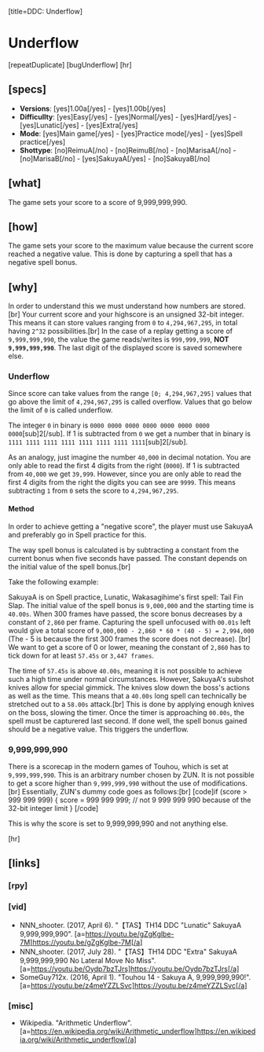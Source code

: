 [title=DDC: Underflow]
# Underflow

[repeatDuplicate] [bugUnderflow] 
[hr]
## [specs]

* **Versions**: [yes]1.00a[/yes] - [yes]1.00b[/yes]
* **Difficullty**: [yes]Easy[/yes] - [yes]Normal[/yes] - [yes]Hard[/yes] - [yes]Lunatic[/yes] - [yes]Extra[/yes]
* **Mode**: [yes]Main game[/yes] -  [yes]Practice mode[/yes] - [yes]Spell practice[/yes]
* **Shottype**: [no]ReimuA[/no] - [no]ReimuB[/no] - [no]MarisaA[/no] - [no]MarisaB[/no] - [yes]SakuyaA[/yes] - [no]SakuyaB[/no]

## [what]

The game sets your score to a score of 9,999,999,990.

## [how]

The game sets your score to the maximum value because the current score reached a negative value. This is done by capturing a spell that has a negative spell bonus.

## [why]

In order to understand this we must understand how numbers are stored.[br]
Your current score and your highscore is an unsigned 32-bit integer. This means it can store values ranging from ``0`` to ``4,294,967,295``, in total having ``2^32`` possibilities.[br]
In the case of a replay getting a score of ``9,999,999,990``, the value the game reads/writes is ``999,999,999``, **NOT ``9,999,999,990``**. The last digit of the displayed score is saved somewhere else.

### Underflow

Since score can take values from the range ``[0; 4,294,967,295]`` values that go above the limit of ``4,294,967,295`` is called overflow. Values that go below the limit of ``0`` is called underflow.

The integer ``0`` in binary is ``0000 0000 0000 0000 0000 0000 0000 0000``[sub]2[/sub]. If 1 is subtracted from ``0`` we get a number that in binary is ``1111 1111 1111 1111 1111 1111 1111 1111``[sub]2[/sub].

As an analogy, just imagine the number ``40,000`` in decimal notation. You are only able to read the first 4 digits from the right (``0000``). If 1 is subtracted from ``40,000`` we get ``39,999``. However, since you are only able to read the first 4 digits from the right the digits you can see are ``9999``. This means subtracting ``1`` from ``0`` sets the score to ``4,294,967,295``.

#### Method

In order to achieve getting a "negative score", the player must use SakuyaA and preferably go in Spell practice for this. 

The way spell bonus is calculated is by subtracting a constant from the current bonus when five seconds have passed. The constant depends on the initial value of the spell bonus.[br]

Take the following example:

SakuyaA is on Spell practice, Lunatic, Wakasagihime's first spell: Tail Fin Slap. The initial value of the spell bonus is ``9,000,000`` and the starting time is ``40.00s``. When 300 frames have passed, the score bonus decreases by a constant of ``2,860`` per frame. Capturing the spell unfocused with ``00.01s`` left would give a total score of ``9,000,000 - 2,860 * 60 * (40 - 5) = 2,994,000`` (The - 5 is because the first 300 frames the score does not decrease). [br]
We want to get a score of 0 or lower, meaning the constant of ``2,860`` has to tick down for at least ``57.45s`` or ``3,447 frames``.

The time of ``57.45s`` is above ``40.00s``, meaning it is not possible to achieve such a high time under normal circumstances. However, SakuyaA's subshot knives allow for special gimmick. The knives slow down the boss's actions as well as the time. This means that a ``40.00s`` long spell can technically be stretched out to a ``58.00s`` attack.[br]
This is done by applying enough knives on the boss, slowing the timer. Once the timer is approaching ``00.00s``, the spell must be capturered last second. If done well, the spell bonus gained should be a negative value. This triggers the underflow.

### 9,999,999,990

There is a scorecap in the modern games of Touhou, which is set at ``9,999,999,990``. This is an arbitrary number chosen by ZUN. It is not possible to get a score higher than ``9,999,999,990`` without the use of modifications.[br]
Essentially, ZUN's dummy code goes as follows:[br]
[code]if (score > 999 999 999) {
    score = 999 999 999; // not 9 999 999 990 because of the 32-bit integer limit
}
[/code]

This is why the score is set to 9,999,999,990 and not anything else.

[hr]
## [links]

### [rpy]

### [vid]
+ NNN\_shooter. (2017, April 6). "【TAS】TH14 DDC "Lunatic" SakuyaA 9,999,999,990". [a=https://youtu.be/gZgKglbe-7M]https://youtu.be/gZgKglbe-7M[/a]
+ NNN\_shooter. (2017, July 28). "【TAS】TH14 DDC "Extra" SakuyaA 9,999,999,990 No Lateral Move No Miss". [a=https://youtu.be/Oydp7bzTJrs]https://youtu.be/Oydp7bzTJrs[/a]
+ SomeGuy712x. (2016, April 1). "Touhou 14 - Sakuya A, 9,999,999,990!". [a=https://youtu.be/z4meYZZLSvc]https://youtu.be/z4meYZZLSvc[/a]

### [misc]
+ Wikipedia. "Arithmetic Underflow". [a=https://en.wikipedia.org/wiki/Arithmetic_underflow]https://en.wikipedia.org/wiki/Arithmetic_underflow[/a]

